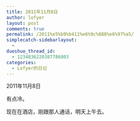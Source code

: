 ```yaml
---
title: 2011年11月8日
author: lofyer
layout: post
comments: true
permalink: /2011%e5%b9%b411%e6%9c%888%e6%97%a5/
simplecatch-sidebarlayout:
  - 
duoshuo_thread_id:
  - 1234836220387786803
categories:
  - Lofyer的日记
---
```

2011年11月8日

有点冷。

现在在酒店，刚跟那人通话，明天上午去。